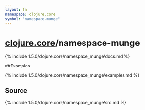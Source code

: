```yaml
---
layout: fn
namespace: clojure.core
symbol: "namespace-munge"
---
```


# [clojure.core](../)/namespace-munge

{% include 1.5.0/clojure.core/namespace_munge/docs.md %}

##Examples

{% include 1.5.0/clojure.core/namespace_munge/examples.md %}
## Source
{% include 1.5.0/clojure.core/namespace_munge/src.md %}

